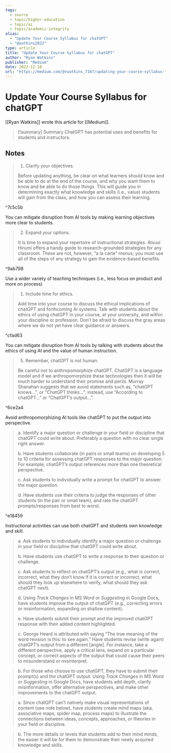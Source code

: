 ```yaml
---
tags:
  - source
  - topic/higher-education
  - topic/ai
  - topic/academic-integrity
alias: 
  - "Update Your Course Syllabus for chatGPT"
  - "@watkins2022"
type: article
title: "Update Your Course Syllabus for chatGPT"
author: "Ryan Watkins"
publisher: "Medium"
date: 2022-12-18
url: "https://medium.com/@rwatkins_7167/updating-your-course-syllabus-for-chatgpt-965f4b57b003"
---
```

# Update Your Course Syllabus for chatGPT
[[Ryan Watkins]] wrote this article for [[Medium]].

> [!summary] Summary
> ChatGPT has potential uses and benefits for students and instructors.

## Notes
>1. Clarify your objectives.
> 
> Before updating anything, be clear on what learners should know and be able to do at the end of the course, and why you want them to know and be able to do those things. This will guide you in determining exactly what knowledge and skills (i.e., value) students will gain from the class, and how you can assess their learning.

^7c5c5b

You can mitigate disruption from AI tools by making learning objectives more clear to students.

>2. Expand your options.
> 
> It is time to expand your repertoire of instructional strategies. Atsusi Hirumi offers a handy guide to research-grounded strategies for any classroom. These are not, however, “a la carte” menus; you must use all of the steps of any strategy to gain the evidence-based benefits.

^9ab798

Use a wider variety of teaching techniques (i.e., less focus on product and more on process)

>1. Include time for ethics.
>
>Add time into your course to discuss the ethical implications of chatGPT and forthcoming AI systems. Talk with students about the ethics of using chatGPT in your course, at your university, and within your discipline or profession. Don’t be afraid to discuss the gray areas where we do not yet have clear guidance or answers.

^cfad63

You can mitigate disruption from AI tools by talking with students about the ethics of using AI and the value of human instruction.

> 5. Remember, chatGPT is not human.
> 
> Be careful not to anthropomorphize chatGPT. ChatGPT is a language model and if we anthropomorphize these technologies then it will be much harder to understand their promise and perils. Murray Shanahan suggests that we avoid statements such as, “chatGPT knows…”, or “ChatGPT thinks…”; instead, use “According to chatGPT…” or “ChatGPT’s output…”.

^6ce2a4

Avoid anthropomorphizing AI tools like chatGPT to put the output into perspective.

> a. Identify a major question or challenge in your field or discipline that chatGPT could write about. Preferably a question with no clear single right answer.
> 
> b. Have students collaborate (in pairs or small teams) on developing 5 to 10 criteria for assessing chatGPT responses to the major question. For example, chatGPT’s output references more than one theoretical perspective.
> 
> c. Ask students to individually write a prompt for chatGPT to answer the major question.
> 
> d. Have students use their criteria to judge the responses of other students (in the pair or small team), and rate the chatGPT prompts/responses from best to worst.

^e18459

Instructional activities can use both chatGPT and students own knowledge and skill.

> a. Ask students to individually identify a major question or challenge in your field or discipline that chatGPT could write about.
>
> b. Have students use chatGPT to write a response to their question or challenge.
> 
> c. Ask students to reflect on chatGPT’s output (e.g., what is correct, incorrect, what they don’t know if it is correct or incorrect, what should they look up elsewhere to verify, what should they ask chatGPT next).
> 
> d. Using _Track Changes_ in MS Word or _Suggesting_ in Google Docs, have students improve the output of chatGPT (e.g., correcting errors or misinformation, expanding on shallow content).
> 
> e. Have students submit their prompt and the improved chatGPT response with their added content highlighted.
>
> c. George Heard is attributed with saying “The true meaning of the word revision is this: to see again.” Have students revise (write again) chatGPT’s output from a different [angle]. For instance, take a different perspective, apply a critical lens, expand on a particular concept, or correct aspects of the output that could cause their peers to misunderstand or misinterpret.

> b. For those who choose to use chatGPT, they have to submit their prompt(s) and the chatGPT output. Using _Track Changes_ in MS Word or _Suggesting_ in Google Docs, have students add depth, clarify misinformation, offer alternative perspectives, and make other improvements to the chatGPT output.

> a. Since chatGPT can’t natively make visual representations of content (see note below), have students create mind maps (aka, associative maps, spider map, process maps) to illustrate the connections between ideas, concepts, approaches, or theories in your field or discipline.

> b. The more details or levels that students add to their mind minds, the easier it will be for them to demonstrate their newly acquired knowledge and skills.

